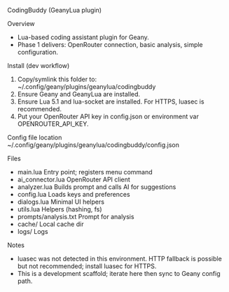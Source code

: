 CodingBuddy (GeanyLua plugin)

Overview
- Lua-based coding assistant plugin for Geany.
- Phase 1 delivers: OpenRouter connection, basic analysis, simple configuration.

Install (dev workflow)
1) Copy/symlink this folder to: ~/.config/geany/plugins/geanylua/codingbuddy
2) Ensure Geany and GeanyLua are installed.
3) Ensure Lua 5.1 and lua-socket are installed. For HTTPS, luasec is recommended.
4) Put your OpenRouter API key in config.json or environment var OPENROUTER_API_KEY.

Config file location
~/.config/geany/plugins/geanylua/codingbuddy/config.json

Files
- main.lua            Entry point; registers menu command
- ai_connector.lua    OpenRouter API client
- analyzer.lua        Builds prompt and calls AI for suggestions
- config.lua          Loads keys and preferences
- dialogs.lua         Minimal UI helpers
- utils.lua           Helpers (hashing, fs)
- prompts/analysis.txt Prompt for analysis
- cache/              Local cache dir
- logs/               Logs

Notes
- luasec was not detected in this environment. HTTP fallback is possible but not recommended; install luasec for HTTPS.
- This is a development scaffold; iterate here then sync to Geany config path.

